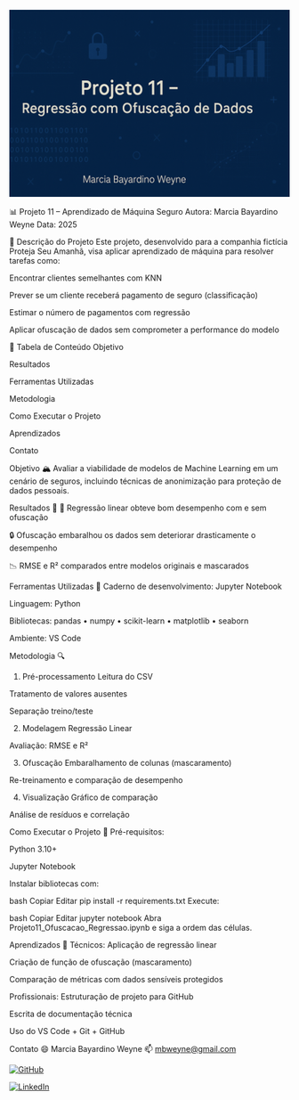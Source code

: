 ![Banner do Projeto](banner.png)

📊 Projeto 11 – Aprendizado de Máquina Seguro
Autora: Marcia Bayardino Weyne
Data: 2025

📝 Descrição do Projeto
Este projeto, desenvolvido para a companhia fictícia Proteja Seu Amanhã, visa aplicar aprendizado de máquina para resolver tarefas como:

Encontrar clientes semelhantes com KNN

Prever se um cliente receberá pagamento de seguro (classificação)

Estimar o número de pagamentos com regressão

Aplicar ofuscação de dados sem comprometer a performance do modelo

📑 Tabela de Conteúdo
Objetivo

Resultados

Ferramentas Utilizadas

Metodologia

Como Executar o Projeto

Aprendizados

Contato

Objetivo 🏔
Avaliar a viabilidade de modelos de Machine Learning em um cenário de seguros, incluindo técnicas de anonimização para proteção de dados pessoais.

Resultados 🏁
🎯 Regressão linear obteve bom desempenho com e sem ofuscação

🔒 Ofuscação embaralhou os dados sem deteriorar drasticamente o desempenho

📉 RMSE e R² comparados entre modelos originais e mascarados

Ferramentas Utilizadas 🧰
Caderno de desenvolvimento: Jupyter Notebook

Linguagem: Python

Bibliotecas: pandas • numpy • scikit-learn • matplotlib • seaborn

Ambiente: VS Code

Metodologia 🔍
1. Pré-processamento
Leitura do CSV

Tratamento de valores ausentes

Separação treino/teste

2. Modelagem
Regressão Linear

Avaliação: RMSE e R²

3. Ofuscação
Embaralhamento de colunas (mascaramento)

Re-treinamento e comparação de desempenho

4. Visualização
Gráfico de comparação

Análise de resíduos e correlação

Como Executar o Projeto 💽
Pré-requisitos:

Python 3.10+

Jupyter Notebook

Instalar bibliotecas com:

bash
Copiar
Editar
pip install -r requirements.txt
Execute:

bash
Copiar
Editar
jupyter notebook
Abra Projeto11_Ofuscacao_Regressao.ipynb e siga a ordem das células.

Aprendizados 📝
Técnicos:
Aplicação de regressão linear

Criação de função de ofuscação (mascaramento)

Comparação de métricas com dados sensíveis protegidos

Profissionais:
Estruturação de projeto para GitHub

Escrita de documentação técnica

Uso do VS Code + Git + GitHub

Contato 😄
Marcia Bayardino Weyne
📫 mbweyne@gmail.com

[![GitHub](https://img.shields.io/badge/-GitHub-000?style=for-the-badge&logo=github)](https://github.com/mbweyne/P11_ML_Seguro)

[![LinkedIn](https://img.shields.io/badge/-LinkedIn-0077B5?style=for-the-badge&logo=linkedin&logoColor=white)](https://www.linkedin.com/in/marcia-bayardino-weyne)

